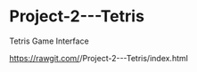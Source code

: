 # Project-2---Tetris
Tetris Game Interface



https://rawgit.com/<hci-game-interface>/Project-2---Tetris/index.html
